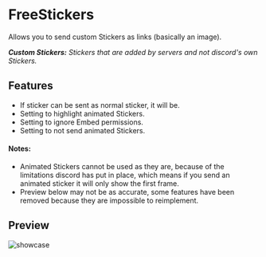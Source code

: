 # FreeStickers

Allows you to send custom Stickers as links (basically an image). 

***Custom Stickers:** Stickers that are added by servers and not discord's own Stickers.* 

## Features

- If sticker can be sent as normal sticker, it will be.
- Setting to highlight animated Stickers.
- Setting to ignore Embed permissions.
- Setting to not send animated Stickers.

#### Notes:

- Animated Stickers cannot be used as they are, because of the limitations discord has put in place, which means if you send an animated sticker it will only show the first frame.
- Preview below may not be as accurate, some features have been removed because they are impossible to reimplement.

## Preview

![showcase](https://raw.githubusercontent.com/Skamt/BDAddons/main/FreeStickers/assets/showcase.gif)

